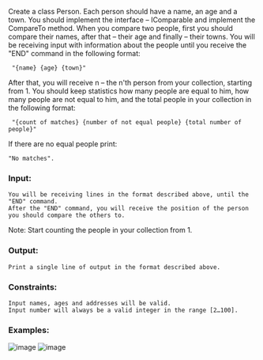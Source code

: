 Create a class Person. Each person should have a name, an age and a town. You should implement the interface – IComparable<T> and implement the CompareTo method.
When you compare two people, first you should compare their names, after that – their age and finally – their towns. You will be receiving input with information about the people until you receive the "END" command in the following format:
  
     "{name} {age} {town}"
  
After that, you will receive n – the n'th person from your collection, starting from 1. You should keep statistics how many people are equal to him, how many people are not equal to him, and the total people in your collection in the following format:
  
     "{count of matches} {number of not equal people} {total number of people}"
  
If there are no equal people print:
  
    "No matches".

### Input:

	You will be receiving lines in the format described above, until the "END" command.
	After the "END" command, you will receive the position of the person you should compare the others to. 

Note: Start counting the people in your collection from 1.

### Output:

	Print a single line of output in the format described above.

### Constraints:

	Input names, ages and addresses will be valid. 
	Input number will always be а valid integer in the range [2…100].

### Examples:

![image](https://user-images.githubusercontent.com/45227327/219794924-015ced29-be32-420b-8c1e-d24758a1819e.png)
![image](https://user-images.githubusercontent.com/45227327/219795054-fc05bdbc-d2e6-46ac-a2b3-264dbb8b20e0.png)
